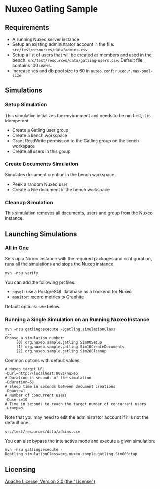 # Nuxeo Gatling Sample

## Requirements

- A running Nuxeo server instance
- Setup an existing administrator account in the file: `src/test/resources/data/admins.csv`
- Setup a list of users that will be created as members and used in the bench: `src/test/resources/data/gatling-users.csv`.
  Default file contains 100 users.
- Increase vcs and db pool size to 60 in `nuxeo.conf`: `nuxeo.*.max-pool-size`

## Simulations

### Setup Simulation

This simulation initializes the environment and needs to be run first, it is idempotent.

- Create a Gatling user group
- Create a bench workspace
- Grant ReadWrite permission to the Gatling group on the bench workspace
- Create all users in this group

### Create Documents Simulation

Simulates document creation in the bench workspace.

- Peek a random Nuxeo user
- Create a File document in the bench workspace

### Cleanup Simulation

This simulation removes all documents, users and group from the Nuxeo instance.

## Launching Simulations

### All in One

Sets up a Nuxeo instance with the required packages and configuration, runs all the simulations and stops the Nuxeo instance.

    mvn -nsu verify

You can add the following profiles:

- `pgsql`: use a PostgreSQL database as a backend for Nuxeo
- `monitor`: record metrics to Graphite

Default options: see below.

### Running a Single Simulation on an Running Nuxeo Instance

    mvn -nsu gatling:execute -Dgatling.simulationClass
    ...
    Choose a simulation number:
         [0] org.nuxeo.sample.gatling.Sim00Setup
         [1] org.nuxeo.sample.gatling.Sim10CreateDocuments
         [2] org.nuxeo.sample.gatling.Sim20Cleanup

Common options with default values:

    # Nuxeo target URL
    -Durl=http://localhost:8080/nuxeo
    # Duration in seconds of the simulation
    -Dduration=60
    # Sleep time in seconds between document creations
    -Dpause=1
    # Number of concurrent users
    -Dusers=10
    # Time in seconds to reach the target number of concurrent users
    -Dramp=5

Note that you may need to edit the administrator account if it is not the default one:

    src/test/resources/data/admins.csv

You can also bypass the interactive mode and execute a given simulation:

    mvn -nsu gatling:execute -Dgatling.simulationClass=org.nuxeo.sample.gatling.Sim00Setup

## Licensing

[Apache License, Version 2.0 (the "License")](http://www.apache.org/licenses/LICENSE-2.0)
